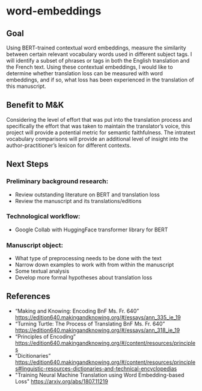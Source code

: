 # word-embeddings

## Goal
Using BERT-trained contextual word embeddings, measure the similarity between certain relevant vocabulary words used in different subject tags. I will identify a subset of phrases or tags in both the English translation and the French text. Using these contextual embeddings, I would like to determine whether translation loss can be measured with word embeddings, and if so, what loss has been experienced in the translation of this manuscript. 

## Benefit to M&K
Considering the level of effort that was put into the translation process and specifically the effort that was taken to maintain the translator’s voice, this project will provide a potential metric for semantic faithfulness. The intratext vocabulary comparisons will provide an additional level of insight into the author-practitioner’s lexicon for different contexts. 

## Next Steps 
### Preliminary background research: 
* Review outstanding literature on BERT and translation loss 
* Review the manuscript and its translations/editions 
### Technological workflow:
* Google Collab with HuggingFace transformer library for BERT 
### Manuscript object: 
* What type of preprocessing needs to be done with the text 
* Narrow down examples to work with from within the manuscript 
* Some textual analysis 
* Develop more formal hypotheses about translation loss 

## References 
* “Ma<r>king and Knowing: Encoding BnF Ms. Fr. 640” https://edition640.makingandknowing.org/#/essays/ann_335_ie_19 
* “Turning Turtle: The Process of Translating BnF Ms. Fr. 640” https://edition640.makingandknowing.org/#/essays/ann_318_ie_19 
* “Principles of Encoding” https://edition640.makingandknowing.org/#/content/resources/principles 
* “Dicitionaries” https://edition640.makingandknowing.org/#/content/resources/principles#linguistic-resources-dictionaries-and-technical-encyclopedias 
* "Training Neural Machine Translation using Word Embedding-based Loss" https://arxiv.org/abs/1807.11219
